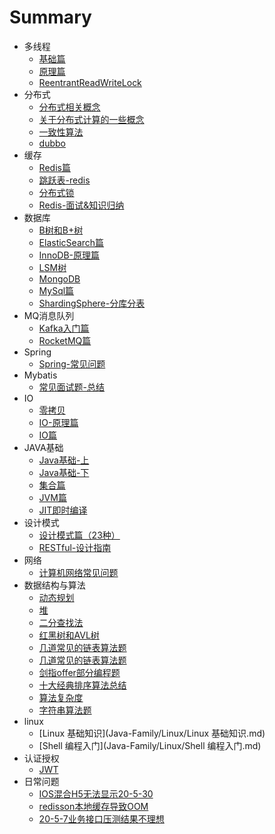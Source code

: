  # Summary

  * 多线程
      * [基础篇](Java-Family/多线程/多线程-基础篇.md) 
      *  [原理篇](Java-Family/多线程/多线程-原理篇.md) 
      *  [ReentrantReadWriteLock](Java-Family/多线程/ReentrantReadWriteLock.md) 
  * 分布式
      *  [分布式相关概念](Java-Family/分布式/分布式相关概念.md) 
      *  [关于分布式计算的一些概念](Java-Family/分布式/关于分布式计算的一些概念.md) 
      *  [一致性算法](Java-Family/分布式/一致性算法.md) 
      *  [dubbo](Java-Family/分布式/dubbo.md) 
  * 缓存
      *  [Redis篇](Java-Family/缓存-redis/缓存-Redis篇.md) 
      *  [跳跃表-redis](Java-Family/缓存-redis/跳跃表-redis.md) 
      *  [分布式锁](Java-Family/缓存-redis/Redis-分布式锁.md) 
      *  [Redis-面试&知识归纳](Java-Family/缓存-redis/Redis-面试&知识归纳-重要.md) 
  * 数据库
      *  [B树和B+树](Java-Family/数据库/B树和B+树.md) 
      *  [ElasticSearch篇](Java-Family/数据库/ElasticSearch篇.md) 
      *  [InnoDB-原理篇](Java-Family/数据库/InnoDB-原理篇.md) 
      *  [LSM树](Java-Family/数据库/LSM树.md) 
      *  [MongoDB](Java-Family/数据库/MongoDB.md) 
      *  [MySql篇](Java-Family/数据库/MySql篇.md) 
      *  [ShardingSphere-分库分表](Java-Family/数据库/ShardingSphere-分库分表.md) 
  * MQ消息队列
      *  [Kafka入门篇](Java-Family/MQ消息队列/Kafka入门篇.md) 
      *  [RocketMQ篇](Java-Family/MQ消息队列/RocketMQ篇.md) 
  * Spring
      *  [Spring-常见问题](Java-Family/Spring/Spring-常见问题.md) 
  * Mybatis
      *  [常见面试题-总结](Java-Family/MyBatis/常见面试题-总结.md) 
  * IO
      *  [零拷贝](Java-Family/IO/零拷贝.md) 
      *  [IO-原理篇](Java-Family/IO/IO-原理篇.md) 
      *  [IO篇](Java-Family/IO/IO篇.md) 
  * JAVA基础
      *  [Java基础-上](Java-Family/Java基础/Java基础-上.md) 
      *  [Java基础-下](Java-Family/Java基础/Java基础-下.md) 
      *  [集合篇](Java-Family/Java基础/集合篇.md) 
      *  [JVM篇](Java-Family/Java基础/JVM篇.md) 
      *  [JIT即时编译](Java-Family/Java基础/JIT即时编译.md) 
  * 设计模式
      *  [设计模式篇（23种）](Java-Family/设计模式/设计模式篇（23种）.md) 
      *  [RESTful-设计指南](Java-Family/设计模式/RESTful-设计指南.md) 
  * 网络
      *  [计算机网络常见问题](Java-Family/网络/计算机网络常见问题.md) 
  * 数据结构与算法
      *  [动态规划](Java-Family/数据结构与算法/动态规划.md) 
      *  [堆](Java-Family/数据结构与算法/堆.md) 
      *  [二分查找法](Java-Family/数据结构与算法/二分查找法.md) 
      *  [红黑树和AVL树](Java-Family/数据结构与算法/红黑树和AVL树.md) 
      *  [几道常见的链表算法题](Java-Family/数据结构与算法/几道常见的链表算法题.md) 
      *  [几道常见的链表算法题](Java-Family/数据结构与算法/几道常见的链表算法题.md) 
      *  [剑指offer部分编程题](Java-Family/数据结构与算法/剑指offer部分编程题.md) 
      *  [十大经典排序算法总结](Java-Family/数据结构与算法/十大经典排序算法总结.md) 
      *  [算法复杂度](Java-Family/数据结构与算法/算法复杂度.md) 
      *  [字符串算法题](Java-Family/数据结构与算法/字符串算法题.md) 
  * linux
      *  [Linux 基础知识](Java-Family/Linux/Linux 基础知识.md) 
      *  [Shell 编程入门](Java-Family/Linux/Shell 编程入门.md) 
  * 认证授权
      *  [JWT](Java-Family/认证授权/JWT.md) 
  * 日常问题
      *  [IOS混合H5无法显示20-5-30](Java-Family/日常问题/IOS混合H5无法显示（20-5-30）.md) 
      *  [redisson本地缓存导致OOM](Java-Family/日常问题/redisson本地缓存导致OOM.md) 
      *  [20-5-7业务接口压测结果不理想](Java-Family/日常问题/20-5-7业务接口压测结果不理想.md) 

